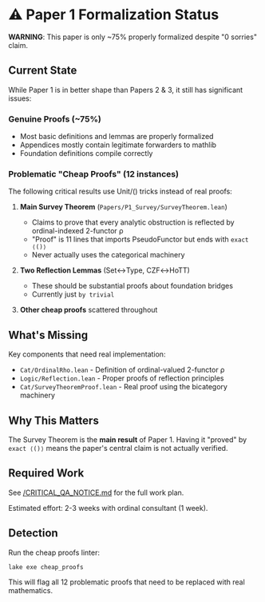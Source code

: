 # ⚠️ Paper 1 Formalization Status

**WARNING**: This paper is only ~75% properly formalized despite "0 sorries" claim.

## Current State

While Paper 1 is in better shape than Papers 2 & 3, it still has significant issues:

### Genuine Proofs (~75%)
- Most basic definitions and lemmas are properly formalized
- Appendices mostly contain legitimate forwarders to mathlib
- Foundation definitions compile correctly

### Problematic "Cheap Proofs" (12 instances)
The following critical results use Unit/() tricks instead of real proofs:

1. **Main Survey Theorem** (`Papers/P1_Survey/SurveyTheorem.lean`)
   - Claims to prove that every analytic obstruction is reflected by ordinal-indexed 2-functor ρ
   - "Proof" is 11 lines that imports PseudoFunctor but ends with `exact ⟨()⟩`
   - Never actually uses the categorical machinery

2. **Two Reflection Lemmas** (Set↔Type, CZF↔HoTT)
   - These should be substantial proofs about foundation bridges
   - Currently just `by trivial`

3. **Other cheap proofs** scattered throughout

## What's Missing

Key components that need real implementation:
- `Cat/OrdinalRho.lean` - Definition of ordinal-valued 2-functor ρ
- `Logic/Reflection.lean` - Proper proofs of reflection principles
- `Cat/SurveyTheoremProof.lean` - Real proof using the bicategory machinery

## Why This Matters

The Survey Theorem is the **main result** of Paper 1. Having it "proved" by `exact ⟨()⟩` means the paper's central claim is not actually verified.

## Required Work

See [/CRITICAL_QA_NOTICE.md](/CRITICAL_QA_NOTICE.md) for the full work plan.

Estimated effort: 2-3 weeks with ordinal consultant (1 week).

## Detection

Run the cheap proofs linter:
```bash
lake exe cheap_proofs
```

This will flag all 12 problematic proofs that need to be replaced with real mathematics.